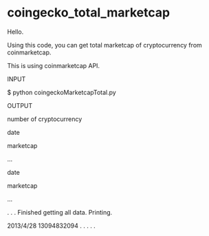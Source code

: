 # coingecko_total_marketcap

Hello.

Using this code, you can get total marketcap of cryptocurrency from coinmarketcap.

This is using coinmarketcap API.

INPUT

$ python coingeckoMarketcapTotal.py

OUTPUT

  number of cryptocurrency

  date

  marketcap

  ...

  date

  marketcap

  ...

  .
  .
  .
  Finished getting all data. Printing.

  2013/4/28 13094832094
.
.
.
.
.

